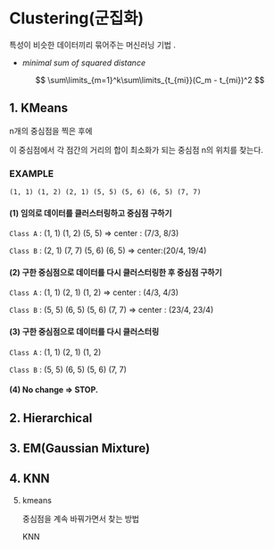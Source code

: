# Clustering(군집화)

특성이 비슷한 데이터끼리 묶어주는 머신러닝 기법 .



- *minimal sum of squared distance*

$$
\sum\limits_{m=1}^k\sum\limits_{t_{mi}}(C_m - t_{mi})^2
$$



## 1. KMeans

n개의 중심점을 찍은 후에

이 중심점에서 각 점간의 거리의 합이 최소화가 되는 중심점 n의 위치를 찾는다.



### EXAMPLE

```
(1, 1) (1, 2) (2, 1) (5, 5) (5, 6) (6, 5) (7, 7)
```



#### (1) 임의로 데이터를 클러스터링하고 중심점 구하기

`Class A` : (1, 1) (1, 2) (5, 5) => center : (7/3, 8/3)

`Class B` : (2, 1) (7, 7) (5, 6) (6, 5) => center:(20/4, 19/4)



#### (2) 구한 중심점으로 데이터를 다시 클러스터링한 후 중심점 구하기

`Class A` :  (1, 1) (2, 1) (1, 2) => center : (4/3, 4/3) 

`Class B` :  (5, 5) (6, 5) (5, 6) (7, 7) => center : (23/4, 23/4)



#### (3) 구한 중심점으로 데이터를 다시 클러스터링

`Class A` :  (1, 1) (2, 1) (1, 2)

`Class B` :  (5, 5) (6, 5) (5, 6) (7, 7)



#### (4) No change => STOP.





## 2. Hierarchical



## 3. EM(Gaussian Mixture)



## 4. KNN

5. kmeans 

   중심점을 계속 바꿔가면서 찾는 방법
   
   KNN